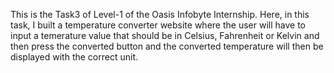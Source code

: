 This is the Task3 of Level-1 of the Oasis Infobyte Internship. Here, in this task, I built a temperature converter website where the user will have to input a temerature value that should be in Celsius, Fahrenheit or Kelvin and then press the converted button and the converted temperature will then be displayed with the correct unit.
